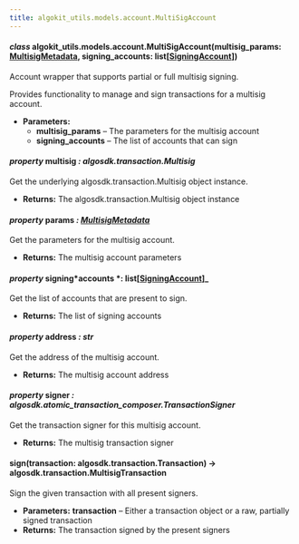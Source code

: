 ```yaml
---
title: algokit_utils.models.account.MultiSigAccount
---
```


#### _class_ algokit_utils.models.account.MultiSigAccount(multisig_params: [MultisigMetadata](/reference/algokit-utils-py/api/MultisigMetadata#algokit_utils.models.account.MultisigMetadata), signing_accounts: list[[SigningAccount](/reference/algokit-utils-py/api/SigningAccount#algokit_utils.models.account.SigningAccount)])

Account wrapper that supports partial or full multisig signing.

Provides functionality to manage and sign transactions for a multisig account.

- **Parameters:**
  - **multisig_params** – The parameters for the multisig account
  - **signing_accounts** – The list of accounts that can sign

#### _property_ multisig _: algosdk.transaction.Multisig_

Get the underlying algosdk.transaction.Multisig object instance.

- **Returns:**
  The algosdk.transaction.Multisig object instance

#### _property_ params _: [MultisigMetadata](/reference/algokit-utils-py/api/MultisigMetadata#algokit_utils.models.account.MultisigMetadata)_

Get the parameters for the multisig account.

- **Returns:**
  The multisig account parameters

#### _property_ signing*accounts *: list[[SigningAccount](/reference/algokit-utils-py/api/SigningAccount#algokit_utils.models.account.SigningAccount)]\_

Get the list of accounts that are present to sign.

- **Returns:**
  The list of signing accounts

#### _property_ address _: str_

Get the address of the multisig account.

- **Returns:**
  The multisig account address

#### _property_ signer _: algosdk.atomic_transaction_composer.TransactionSigner_

Get the transaction signer for this multisig account.

- **Returns:**
  The multisig transaction signer

#### sign(transaction: algosdk.transaction.Transaction) → algosdk.transaction.MultisigTransaction

Sign the given transaction with all present signers.

- **Parameters:**
  **transaction** – Either a transaction object or a raw, partially signed transaction
- **Returns:**
  The transaction signed by the present signers
